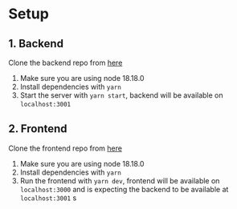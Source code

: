 # Setup

## 1. Backend

Clone the backend repo from [here](https://github.com/lopezelpesado/alex-lopez-oct-2024-cat-tech-test-backend.git)

1. Make sure you are using node 18.18.0
2. Install dependencies with `yarn`
3. Start the server with `yarn start`, backend will be available on `localhost:3001`

## 2. Frontend

Clone the frontend repo from [here](https://github.com/lopezelpesado/alex-lopez-oct-2024-cat-tech-test-frontend.git)

1. Make sure you are using node 18.18.0
2. Install dependencies with `yarn`
3. Run the frontend with `yarn dev`, frontend will be available on `localhost:3000` and is expecting the backend to be available at `localhost:3001`
   s
